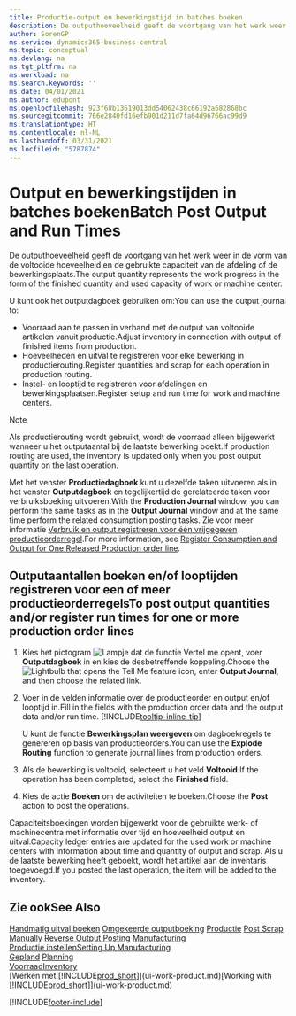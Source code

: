 ```yaml
---
title: Productie-output en bewerkingstijd in batches boeken
description: De outputhoeveelheid geeft de voortgang van het werk weer in de vorm van de voltooide hoeveelheid en de gebruikte capaciteit van de afdeling of de bewerkingsplaats.
author: SorenGP
ms.service: dynamics365-business-central
ms.topic: conceptual
ms.devlang: na
ms.tgt_pltfrm: na
ms.workload: na
ms.search.keywords: ''
ms.date: 04/01/2021
ms.author: edupont
ms.openlocfilehash: 923f68b13619013dd54062438c66192a682868bc
ms.sourcegitcommit: 766e2840fd16efb901d211d7fa64d96766ac99d9
ms.translationtype: HT
ms.contentlocale: nl-NL
ms.lasthandoff: 03/31/2021
ms.locfileid: "5787874"
---
```

# <a name="batch-post-output-and-run-times"></a><span data-ttu-id="7e88a-103">Output en bewerkingstijden in batches boeken</span><span class="sxs-lookup"><span data-stu-id="7e88a-103">Batch Post Output and Run Times</span></span>
<span data-ttu-id="7e88a-104">De outputhoeveelheid geeft de voortgang van het werk weer in de vorm van de voltooide hoeveelheid en de gebruikte capaciteit van de afdeling of de bewerkingsplaats.</span><span class="sxs-lookup"><span data-stu-id="7e88a-104">The output quantity represents the work progress in the form of the finished quantity and used capacity of work or machine center.</span></span>

<span data-ttu-id="7e88a-105">U kunt ook het outputdagboek gebruiken om:</span><span class="sxs-lookup"><span data-stu-id="7e88a-105">You can use the output journal to:</span></span>
*  <span data-ttu-id="7e88a-106">Voorraad aan te passen in verband met de output van voltooide artikelen vanuit productie.</span><span class="sxs-lookup"><span data-stu-id="7e88a-106">Adjust inventory in connection with output of finished items from production.</span></span>
*  <span data-ttu-id="7e88a-107">Hoeveelheden en uitval te registreren voor elke bewerking in productierouting.</span><span class="sxs-lookup"><span data-stu-id="7e88a-107">Register quantities and scrap for each operation in production routing.</span></span>
*  <span data-ttu-id="7e88a-108">Instel- en looptijd te registreren voor afdelingen en bewerkingsplaatsen.</span><span class="sxs-lookup"><span data-stu-id="7e88a-108">Register setup and run time for work and machine centers.</span></span>

> [!NOTE]
> <span data-ttu-id="7e88a-109">Als productierouting wordt gebruikt, wordt de voorraad alleen bijgewerkt wanneer u het outputaantal bij de laatste bewerking boekt.</span><span class="sxs-lookup"><span data-stu-id="7e88a-109">If production routing are used, the inventory is updated only when you post output quantity on the last operation.</span></span>

<span data-ttu-id="7e88a-110">Met het venster **Productiedagboek** kunt u dezelfde taken uitvoeren als in het venster **Outputdagboek** en tegelijkertijd de gerelateerde taken voor verbruiksboeking uitvoeren.</span><span class="sxs-lookup"><span data-stu-id="7e88a-110">With the **Production Journal** window, you can perform the same tasks as in the **Output Journal** window and at the same time perform the related consumption posting tasks.</span></span> <span data-ttu-id="7e88a-111">Zie voor meer informatie [Verbruik en output registreren voor één vrijgegeven productieorderregel](production-how-to-register-consumption-and-output.md).</span><span class="sxs-lookup"><span data-stu-id="7e88a-111">For more information, see [Register Consumption and Output for One Released Production order line](production-how-to-register-consumption-and-output.md).</span></span>

## <a name="to-post-output-quantities-andor-register-run-times-for-one-or-more-production-order-lines"></a><span data-ttu-id="7e88a-112">Outputaantallen boeken en/of looptijden registreren voor een of meer productieorderregels</span><span class="sxs-lookup"><span data-stu-id="7e88a-112">To post output quantities and/or register run times for one or more production order lines</span></span>
1. <span data-ttu-id="7e88a-113">Kies het pictogram ![Lampje dat de functie Vertel me opent](media/ui-search/search_small.png "Vertel me wat u wilt doen"), voer **Outputdagboek** in en kies de desbetreffende koppeling.</span><span class="sxs-lookup"><span data-stu-id="7e88a-113">Choose the ![Lightbulb that opens the Tell Me feature](media/ui-search/search_small.png "Tell me what you want to do") icon, enter **Output Journal**, and then choose the related link.</span></span>  
2. <span data-ttu-id="7e88a-114">Voer in de velden informatie over de productieorder en output en/of looptijd in.</span><span class="sxs-lookup"><span data-stu-id="7e88a-114">Fill in the fields with the production order data and the output data and/or run time.</span></span> [!INCLUDE[tooltip-inline-tip](includes/tooltip-inline-tip_md.md)]
  
    <span data-ttu-id="7e88a-115">U kunt de functie **Bewerkingsplan weergeven** om dagboekregels te genereren op basis van productieorders.</span><span class="sxs-lookup"><span data-stu-id="7e88a-115">You can use the **Explode Routing** function to generate journal lines from production orders.</span></span>
  
4. <span data-ttu-id="7e88a-116">Als de bewerking is voltooid, selecteert u het veld **Voltooid**.</span><span class="sxs-lookup"><span data-stu-id="7e88a-116">If the operation has been completed, select the **Finished** field.</span></span>  
5. <span data-ttu-id="7e88a-117">Kies de actie **Boeken** om de activiteiten te boeken.</span><span class="sxs-lookup"><span data-stu-id="7e88a-117">Choose the **Post** action to post the operations.</span></span> 
 
<span data-ttu-id="7e88a-118">Capaciteitsboekingen worden bijgewerkt voor de gebruikte werk- of machinecentra met informatie over tijd en hoeveelheid output en uitval.</span><span class="sxs-lookup"><span data-stu-id="7e88a-118">Capacity ledger entries are updated for the used work or machine centers with information about time and quantity of output and scrap.</span></span> <span data-ttu-id="7e88a-119">Als u de laatste bewerking heeft geboekt, wordt het artikel aan de inventaris toegevoegd.</span><span class="sxs-lookup"><span data-stu-id="7e88a-119">If you posted the last operation, the item will be added to the inventory.</span></span> 

## <a name="see-also"></a><span data-ttu-id="7e88a-120">Zie ook</span><span class="sxs-lookup"><span data-stu-id="7e88a-120">See Also</span></span>  
<span data-ttu-id="7e88a-121">[Handmatig uitval boeken](production-how-to-post-scrap.md)
[Omgekeerde outputboeking](production-how-to-reverse-output-posting.md)
[Productie](production-manage-manufacturing.md)  </span><span class="sxs-lookup"><span data-stu-id="7e88a-121">[Post Scrap Manually](production-how-to-post-scrap.md)
[Reverse Output Posting](production-how-to-reverse-output-posting.md)
[Manufacturing](production-manage-manufacturing.md)  </span></span>  
[<span data-ttu-id="7e88a-122">Productie instellen</span><span class="sxs-lookup"><span data-stu-id="7e88a-122">Setting Up Manufacturing</span></span>](production-configure-production-processes.md)  
<span data-ttu-id="7e88a-123">[Gepland](production-planning.md)    </span><span class="sxs-lookup"><span data-stu-id="7e88a-123">[Planning](production-planning.md)    </span></span>  
[<span data-ttu-id="7e88a-124">Voorraad</span><span class="sxs-lookup"><span data-stu-id="7e88a-124">Inventory</span></span>](inventory-manage-inventory.md)  
<span data-ttu-id="7e88a-125">[Werken met [!INCLUDE[prod_short](includes/prod_short.md)]](ui-work-product.md)</span><span class="sxs-lookup"><span data-stu-id="7e88a-125">[Working with [!INCLUDE[prod_short](includes/prod_short.md)]](ui-work-product.md)</span></span>


[!INCLUDE[footer-include](includes/footer-banner.md)]
